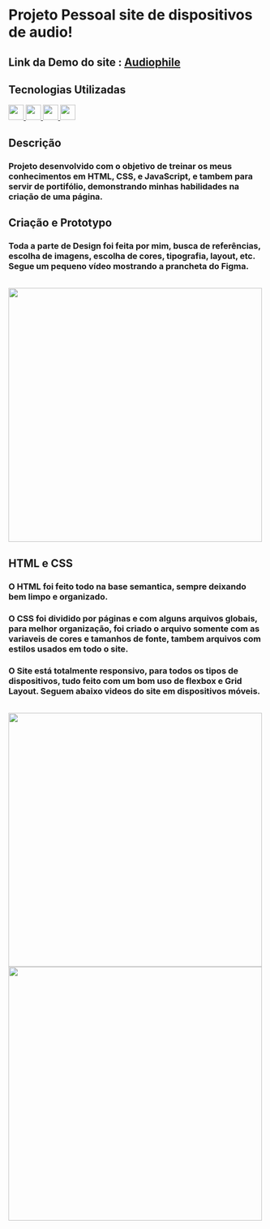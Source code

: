 # Projeto Pessoal site de dispositivos de audio!

## Link da Demo do site : [Audiophile](https://gustavocmonteiro.github.io/audiophile/)

## Tecnologias Utilizadas
<div>
  <a href="https://github.com/GustavoCMonteiro">
    <img height="30em" src="https://img.shields.io/badge/HTML5-E34F26?style=for-the-badge&logo=html5&logoColor=white"/>
    <img height="30em" src="https://img.shields.io/badge/CSS3-1572B6?style=for-the-badge&logo=css3&logoColor=white"/>
     <img height="30m" src="https://img.shields.io/badge/JavaScript-323330?style=for-the-badge&logo=javascript&logoColor=F7DF1E"/>
    <img height="30em" src="https://img.shields.io/badge/Figma-F24E1E?style=for-the-badge&logo=figma&logoColor=white"/>
  </a>
</div>  
  
 
## Descrição

### Projeto desenvolvido com o objetivo de treinar os meus conhecimentos em HTML, CSS, e JavaScript, e tambem para servir de portifólio, demonstrando minhas habilidades na criação de uma página.

## Criação e Prototypo

### Toda a parte de Design foi feita por mim, busca de referências, escolha de imagens, escolha de cores, tipografia, layout, etc. Segue um pequeno vídeo mostrando a prancheta do Figma.

<br>
<img height="500em" src="https://github.com/GustavoCMonteiro/audiophile/blob/main/src/github/audiophile%20figma.gif"/>
<br>

## HTML e CSS

### O HTML foi feito todo na base semantica, sempre deixando bem limpo e organizado. 
### O CSS foi dividido por páginas e com alguns arquivos globais, para melhor organização, foi criado o arquivo somente com as variaveis de cores e tamanhos de fonte, tambem arquivos com estilos usados em todo o site.
### O Site está totalmente responsivo, para todos os tipos de dispositivos, tudo feito com um bom uso de flexbox e Grid Layout. Seguem abaixo videos do site em dispositivos móveis.
<br>
<div justify="space-evenly">
  <img height="500em" src="https://github.com/GustavoCMonteiro/audiophile/blob/main/src/github/audiophile%20mobile%20gif1.gif"/>
  <img height="500em" src="https://github.com/GustavoCMonteiro/audiophile/blob/main/src/github/audiophile%20mobile%20gif2.gif"/>
</div>
